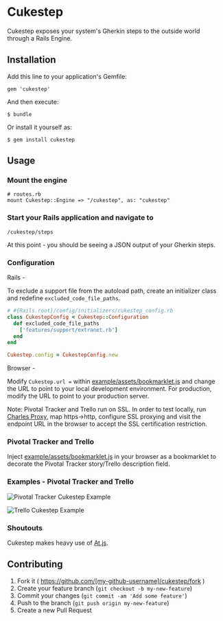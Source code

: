 # Cukestep

Cukestep exposes your system's Gherkin steps to the outside world through a Rails Engine.

## Installation

Add this line to your application's Gemfile:

    gem 'cukestep'

And then execute:

    $ bundle

Or install it yourself as:

    $ gem install cukestep

## Usage

### Mount the engine

    # routes.rb
    mount Cukestep::Engine => "/cukestep", as: "cukestep"

### Start your Rails application and navigate to

    /cukestep/steps

At this point - you should be seeing a JSON output of your Gherkin steps.

### Configuration

Rails -

To exclude a support file from the autoload path, create an initializer class and redefine `excluded_code_file_paths`.

```ruby
# #{Rails.root}/config/initializers/cukestep_config.rb
class CukestepConfig < Cukestep::Configuration
  def excluded_code_file_paths
    ['features/support/extranet.rb']
  end
end

Cukestep.config = CukestepConfig.new
```

Browser -

Modify `Cukestep.url =` within [example/assets/bookmarklet.js](https://github.com/adriancb/cukestep/blob/master/example/assets/bookmarklet.js) and change the URL to point to your local development environment. For production, modify the URL to point to your production server.

Note: Pivotal Tracker and Trello run on SSL. In order to test locally, run [Charles Proxy](http://www.charlesproxy.com/), map https->http, configure SSL proxying and visit the endpoint URL in the browser to accept the SSL certification restriction.

### Pivotal Tracker and Trello

Inject [example/assets/bookmarklet.js](https://github.com/adriancb/cukestep/blob/master/example/assets/bookmarklet.js) in your browser as a bookmarklet to decorate the Pivotal Tracker story/Trello description field.

### Examples - Pivotal Tracker and Trello

![Pivotal Tracker Cukestep Example](http://cl.ly/Vox0/pivotal_tracker_cukestep_example.png.png)

![Trello Cukestep Example](http://cl.ly/VpE7/trello_cukestep_example.png.png)

### Shoutouts

Cukestep makes heavy use of [At.js](https://github.com/ichord/At.js).

## Contributing

1. Fork it ( https://github.com/[my-github-username]/cukestep/fork )
2. Create your feature branch (`git checkout -b my-new-feature`)
3. Commit your changes (`git commit -am 'Add some feature'`)
4. Push to the branch (`git push origin my-new-feature`)
5. Create a new Pull Request
